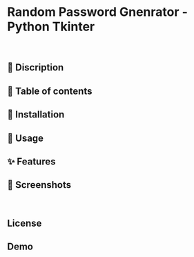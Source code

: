 # Random Password Gnenrator - Python Tkinter

![]()
![]()
![]()
![]()

## 📝 Discription

## 📂 Table of contents

## 💾 Installation

## 🚀 Usage

## ✨ Features

## 📸 Screenshots

![]()
![]()
![]()
![]()

## License

## Demo



